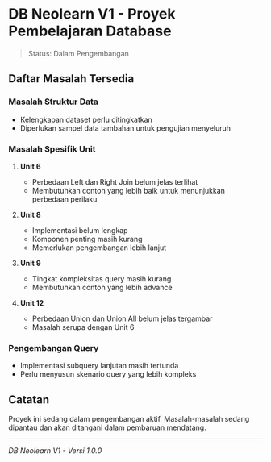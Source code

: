 # DB Neolearn V1 - Proyek Pembelajaran Database

> Status: Dalam Pengembangan

## Daftar Masalah Tersedia

### Masalah Struktur Data
- Kelengkapan dataset perlu ditingkatkan
- Diperlukan sampel data tambahan untuk pengujian menyeluruh

### Masalah Spesifik Unit
1. **Unit 6**
    - Perbedaan Left dan Right Join belum jelas terlihat
    - Membutuhkan contoh yang lebih baik untuk menunjukkan perbedaan perilaku

2. **Unit 8**
    - Implementasi belum lengkap
    - Komponen penting masih kurang
    - Memerlukan pengembangan lebih lanjut

3. **Unit 9**
    - Tingkat kompleksitas query masih kurang
    - Membutuhkan contoh yang lebih advance

4. **Unit 12**
    - Perbedaan Union dan Union All belum jelas tergambar
    - Masalah serupa dengan Unit 6

### Pengembangan Query
- Implementasi subquery lanjutan masih tertunda
- Perlu menyusun skenario query yang lebih kompleks

## Catatan
Proyek ini sedang dalam pengembangan aktif. Masalah-masalah sedang dipantau dan akan ditangani dalam pembaruan mendatang.

---
*DB Neolearn V1 - Versi 1.0.0*